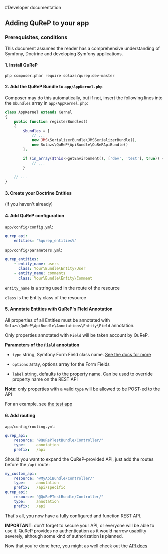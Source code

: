 #Developer documentation

## Adding QuReP to your app

### Prerequisites, conditions
This document assumes the reader has a comprehensive understanding of Symfony, Doctrine and developing Symfony applications. 

#### 1. Install QuReP

`php composer.phar require solazs/qurep:dev-master`

#### 2. Add the QuReP Bundle to `app/AppKernel.php`

Composer may do this automatically, but if not, insert the following lines into the `$bundles` array in
`app/AppKernel.php`:

```php
class AppKernel extends Kernel
{
    public function registerBundles()
    {
        $bundles = [
            // ...
            new JMS\SerializerBundle\JMSSerializerBundle(),
            new Solazs\QuReP\ApiBundle\QuRePApiBundle()
        ];

        if (in_array($this->getEnvironment(), ['dev', 'test'], true)) {
            // ...
        }
        
    // ...
}
```

#### 3. Create your Doctrine Entities

(if you haven't already)

#### 4. Add QuReP configuration

`app/config/config.yml`:
```yaml
qurep_api:
    entities: "%qurep_entities%"
```

`app/config/parameters.yml`:
```yaml
qurep_entities:
    - entity_name: users
      class: Your\Bundle\Entity\User
    - entity_name: comments
      class: Your\Bundle\Entity\Comment
```

`entity_name` is a string used in the route of the resource

`class` is the Entity class of the resource


#### 5. Annotate Entities with QuReP's Field Annotation

All properties of all Entities must be annotated with `Solazs\QuReP\ApiBundle\Annotations\Entity\Field` annotation.

Only properties annotated with `Field` will be taken account by QuReP.

**Parameters of the `Field` annotation**

* `type` string, Symfony Form Field class name. 
[See the docs for more](http://symfony.com/doc/current/reference/forms/types.html)

* `options` array, options array for the Form Fields

* `label` string, defaults to the property name. Can be used to override property name on the REST API

**Note:** only properties with a vaild `type` will be allowed to be POST-ed to the API

For an example, see [the test app](https://github.com/solazs/qurep-testing/tree/master/src/QuRePTestBundle/Entity)

#### 6. Add routing

`app/config/routing.yml`:
```yaml
qurep_api:
    resource: "@QuRePTestBundle/Controller/"
    type:     annotation
    prefix:   /api
```

Should you want to expand the QuReP-provided API, just add the routes before the `/api` route:

```yaml
my_custom_api:
    resource: "@MyApiBundle/Controller/"
    type:     annotation
    prefix:   /api/specific
qurep_api:
    resource: "@QuRePTestBundle/Controller/"
    type:     annotation
    prefix:   /api
```

That's all, you now have a fully configured and function REST API.

**IMPORTANT**: don't forget to secure your API, or everyone will be able to use it.
QuReP provides no authentication as it would narrow usability severely, although some kind of 
authorization **is** planned.

Now that you're done here, you might as well check out the [API docs](rest.md)
